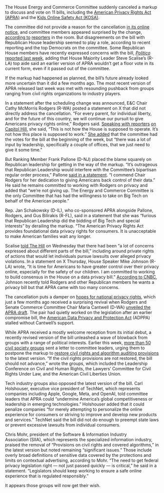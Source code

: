 The House Energy and Commerce Committee suddenly canceled a markup to discuss and vote on 11 bills, including the [American Privacy Rights Act (APRA)](https://d1dth6e84htgma.cloudfront.net/H_R_8818_American_Privacy_Rights_Act_of_2024_a265f50b54.pdf) and the [Kids Online Safety Act (KOSA)](https://d1dth6e84htgma.cloudfront.net/H_R_7891_Kids_Online_Safety_Act_1f4c4ee503.pdf).

The committee did not provide a reason for the cancellation [in its online notice](https://energycommerce.house.gov/events/full-committee-markup-of-11-bills), and committee members appeared surprised by the change, [according to](https://x.com/maxpcohen/status/1806328678160236898) [reporters](https://x.com/viaCristiano/status/1806328449809735797) in the room. But disagreements on the bill with Republican House leadership seemed to play a role, according to recent reporting and the top Democrats on the committee. Some Republican House members have recently expressed concerns with the bill, [*Politico* reported last week](https://www.politico.com/live-updates/2024/06/20/congress/gop-drama-on-privacy-bill-00164320), adding that House Majority Leader Steve Scalise’s (R-LA) top aide said an earlier version of APRA wouldn’t get a floor vote in its current form, even if it passed out of the committee.

If the markup had happened as planned, the bill’s future already looked more uncertain than it did a few months ago. The most recent version of APRA released last week was met with resounding pushback from groups ranging from civil rights organizations to industry players.

In a statement after the scheduling change was announced, E&C Chair Cathy McMorris Rodgers (R-WA) posted a statement on X that did not directly address the cancellation. “For every parent, for individual liberty, and for the future of this country, we will continue our pursuit to give Americans privacy rights online,” Rodgers said. [Speaking with reporters](https://x.com/emrwilkins/status/1806348756155068928) [on Capitol Hill](https://www.politico.com/live-updates/2024/06/27/congress/privacy-bill-mark-up-pulled-00165300)[,](https://x.com/emrwilkins/status/1806348756155068928) she said, “This is not how the House is supposed to operate. It’s not how this place is supposed to work.” [She added](https://x.com/emrwilkins/status/1806348756155068928) that the committee had the votes for the bill at the beginning of the week, but “there was a lot of input by leadership, specifically a couple of offices, that we just need to give it some time.”

But Ranking Member Frank Pallone (D-NJ) placed the blame squarely on Republican leadership for getting in the way of the markup. “It’s outrageous that Republican Leadership would interfere with the Committee’s bipartisan regular order process,” Pallone [said in a statement](https://democrats-energycommerce.house.gov/media/press-releases/pallone-american-privacy-rights-act). “I commend Chair Rodgers for her dedication to giving Americans back control of their data.” He said he remains committed to working with Rodgers on privacy and added that “we’re not giving up. The Energy and Commerce Committee is the only Committee that has had the willingness to take on Big Tech on behalf of the American people.”

Rep. Jan Schakowsky (D-IL), who co-sponsored APRA alongside Pallone, Rodgers, and Gus Bilirakis (R-FL), said in a statement that she was “furious that Republican Leadership did the bidding of Big Tech and special interests” by derailing the markup. “The American Privacy Rights Act provides foundational data privacy rights for consumers. It is unacceptable to make American families wait any longer.

Scalise [told The Hill](https://thehill.com/homenews/house/4742987-data-privacy-bill-markup-cancelled-after-house-leadership-opposition/) on Wednesday that there had been “a lot of concerns expressed about different parts of the bill,” including around private rights of actions that would let individuals pursue lawsuits over alleged privacy violations. In a statement on X Thursday, House Speaker Mike Johnson (R-LA) wrote, “It is time for Americans to have greater control over their privacy online, especially for the safety of our children. I am committed to working to build consensus in the House on a data privacy bill.” [According to CNBC](https://x.com/emrwilkins/status/1806343017692799025), Johnson recently told Rodgers and other Republican members he wants a privacy bill but that APRA came with too many concerns.

The cancellation puts a damper on [hopes for national privacy rights](/2024/4/17/24133323/american-privacy-rights-act-house-lawmakers-legislative-hearing), which just a few months ago received a surprising revival when Rodgers and Senate Commerce Committee Chair Maria Cantwell (D-WA) [unveiled the APRA draft](/2024/4/8/24124143/lawmakers-unveil-bipartisan-comprehensive-digital-american-privacy-rights-act-bill). The pair had quietly worked on the legislation after an earlier compromise bill, the [American Data Privacy and Protection Act](/2022/6/14/23167705/data-privacy-legislation-bill-compromise-energy-commerce-cantwell-pallone) (ADPPA) stalled without Cantwell’s support.

While APRA received a mostly welcome reception from its initial debut, a recently revised version of the bill unleashed a wave of blowback from groups with a range of political interests. Earlier this week, [more than 50 civil society groups](https://civilrights.org/2024/06/25/civil-society-urge-markup-delay-privacy-bill-restoration-civil-rights-protections/) sent a letter to committee leaders, urging them to postpone the markup to [restore civil rights and algorithm auditing provisions](/2024/6/24/24184967/civil-rights-groups-dont-like-the-latest-version-of-the-american-privacy-rights-act) to the latest version. “If the civil rights provisions are not restored, the bill should not advance,” wrote the groups, which included the Leadership Conference on Civil and Human Rights, the Lawyers’ Committee for Civil Rights Under Law, and the American Civil Liberties Union.

Tech industry groups also opposed the latest version of the bill. Carl Holshouser, executive vice president of TechNet, which represents companies including Apple, Google, Meta, and OpenAI, told committee leaders that APRA could “undermine America’s global competitiveness or leadership in emerging technologies.” Holshouser added that it could penalize companies “for merely attempting to personalize the online experience for consumers or striving to improve and develop new products and services.” TechNet said the bill did not do enough to preempt state laws or prevent excessive lawsuits from individual consumers.

Chris Mohr, president of the Software & Information Industry Association (SIIA), which represents the specialized information industry, praised the removal of “Provisions on civil rights and covered algorithms,” in the latest version but noted remaining “significant issues.” Those include overly broad definitions of sensitive data covered by the protections and limits on contextual advertising, according to Mohr. “The need to get federal privacy legislation right — not just passed quickly — is critical,” he said in a statement. “Legislators should keep working to ensure a safe online experience that is regulated responsibly.”

It appears those groups will now get their wish.
